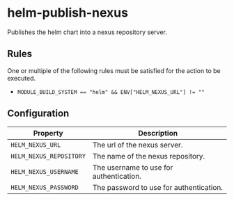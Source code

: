 # helm-publish-nexus

Publishes the helm chart into a nexus repository server.


## Rules

One or multiple of the following rules must be satisfied for the action to be executed.

- `MODULE_BUILD_SYSTEM == "helm" && ENV["HELM_NEXUS_URL"] != ""`

## Configuration

| Property | Description |
|---|---|
| `HELM_NEXUS_URL` | The url of the nexus server. |
| `HELM_NEXUS_REPOSITORY` | The name of the nexus repository. |
| `HELM_NEXUS_USERNAME` | The username to use for authentication. |
| `HELM_NEXUS_PASSWORD` | The password to use for authentication. |

